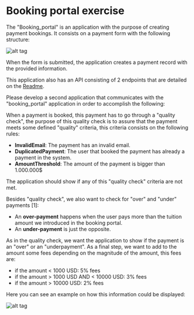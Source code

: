 # Booking portal exercise

The "Booking_portal" is an application with the purpose of 
creating payment bookings. It consists on a payment form with the following structure:

![alt tag](https://s3.amazonaws.com/f.cl.ly/items/3V2d3S1P2R231j3c0H2j/Screen%20Shot%202015-04-09%20at%2001.51.19.png)

When the form is submitted, the application creates a payment record with the provided information.

This application also has an API consisting of 2 endpoints that are detailed on the [Readme](https://github.com/marcoalacot/booking_portal_exercise/tree/master/server).

Please develop a second application that communicates with the "booking_portal" application in order to accomplish the following:


When a payment is booked, this payment has to go through a "quality check", the purpose of this quality check is to assure that the payment meets some defined "quality" criteria, this criteria consists on the following rules:

* **InvalidEmail**: The payment has an invalid email.
* **DuplicatedPayment**: The user that booked the payment has already a payment in the system.
* **AmountThreshold**: The amount of the payment is bigger than 1.000.000$

The application should show if any of this "quality check" criteria are not met. 

Besides "quality check", we also want to check for "over" and "under" payments [1]:

* An **over-payment** happens when the user pays more than the tuition amount we introduced in the booking portal.
* An **under-payment** is just the opposite.

As in the quality check, we want the application to show if the payment is an "over" or an "underpayment".
As a final step, we want to add to the amount some fees depending on the magnitude of the amount, this fees are:

* if the amount < 1000 USD: 5% fees
* if the amount > 1000 USD AND < 10000 USD: 3% fees
* if the amount > 10000 USD: 2% fees

Here you can see an example on how this information could be displayed:

![alt tag](https://s3.amazonaws.com/f.cl.ly/items/2b2G2P2W1U2l3a0Y3y0F/Screen%20Shot%202015-04-09%20at%2001.38.45.png)

